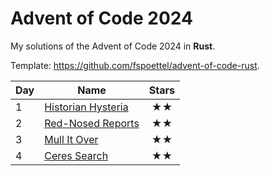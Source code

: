 # Advent of Code 2024

My solutions of the Advent of Code 2024 in **Rust**.

Template: https://github.com/fspoettel/advent-of-code-rust.

| Day | Name                                  | Stars |
|-----|---------------------------------------|:-----:|
| 1   | [ Historian Hysteria ](src/bin/01.rs) |  ★★   |
| 2   | [ Red-Nosed Reports ](src/bin/02.rs)  |  ★★   |
| 3   | [ Mull It Over ](src/bin/03.rs)       |  ★★   |
| 4   | [ Ceres Search ](src/bin/04.rs)       |  ★★   |


